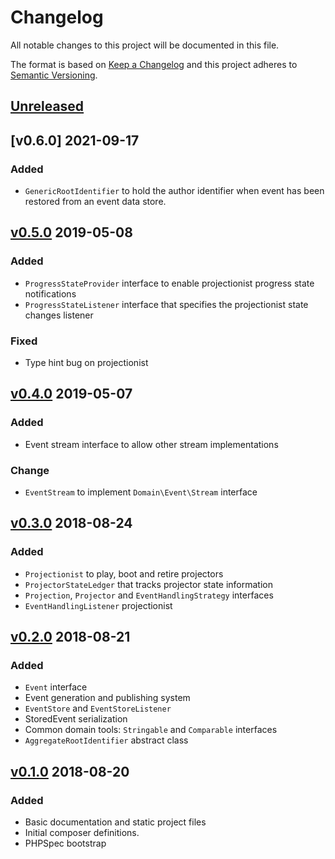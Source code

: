 # Changelog
All notable changes to this project will be documented in this file.

The format is based on [Keep a Changelog](http://keepachangelog.com/en/1.0.0/)
and this project adheres to [Semantic Versioning](http://semver.org/spec/v2.0.0.html).

## [Unreleased]

## [v0.6.0] 2021-09-17
### Added
- `GenericRootIdentifier` to hold the author identifier when event has been restored from
  an event data store.

## [v0.5.0] 2019-05-08
### Added
- `ProgressStateProvider` interface to enable projectionist progress state notifications
- `ProgressStateListener` interface that specifies the projectionist state changes listener
### Fixed
- Type hint bug on projectionist

## [v0.4.0] 2019-05-07
### Added
- Event stream interface to allow other stream implementations
### Change
- `EventStream` to implement `Domain\Event\Stream` interface

## [v0.3.0] 2018-08-24
### Added
- `Projectionist` to play, boot and retire projectors
- `ProjectorStateLedger` that tracks projector state information
- `Projection`, `Projector` and `EventHandlingStrategy` interfaces
- `EventHandlingListener` projectionist

## [v0.2.0] 2018-08-21
### Added
- `Event` interface
- Event generation and publishing system
- `EventStore` and `EventStoreListener`
- StoredEvent serialization
- Common domain tools: `Stringable` and `Comparable` interfaces
- `AggregateRootIdentifier` abstract class

## [v0.1.0] 2018-08-20
### Added
- Basic documentation and static project files
- Initial composer definitions.
- PHPSpec bootstrap

[Unreleased]: https://github.com/slickframework/cqrs-tools/compare/v0.5.0...HEAD
[v0.5.0]: https://github.com/slickframework/cqrs-tools/compare/v0.4.0...v0.5.0
[v0.4.0]: https://github.com/slickframework/cqrs-tools/compare/v0.3.0...v0.4.0
[v0.3.0]: https://github.com/slickframework/cqrs-tools/compare/v0.2.0...v0.3.0
[v0.2.0]: https://github.com/slickframework/cqrs-tools/compare/v0.1.0...v0.2.0
[v0.1.0]: https://github.com/slickframework/cqrs-tools/compare/85b339f...v0.1.0
